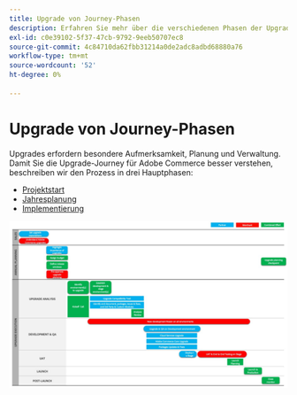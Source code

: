 ```yaml
---
title: Upgrade von Journey-Phasen
description: Erfahren Sie mehr über die verschiedenen Phasen der Upgrade-Journey für Adobe Commerce-Projekte.
exl-id: c0e39102-5f37-47cb-9792-9eeb50707ec8
source-git-commit: 4c84710da62fbb31214a0de2adc8adbd68880a76
workflow-type: tm+mt
source-wordcount: '52'
ht-degree: 0%

---
```


# Upgrade von Journey-Phasen

Upgrades erfordern besondere Aufmerksamkeit, Planung und Verwaltung. Damit Sie die Upgrade-Journey für Adobe Commerce besser verstehen, beschreiben wir den Prozess in drei Hauptphasen:

- [Projektstart](project-launch.md)
- [Jahresplanung](annual-planning.md)
- [Implementierung](implementation.md)

![Upgrade von Journey-Phasen](../../assets/upgrade-guide/upgrade-journey-phases.svg)

